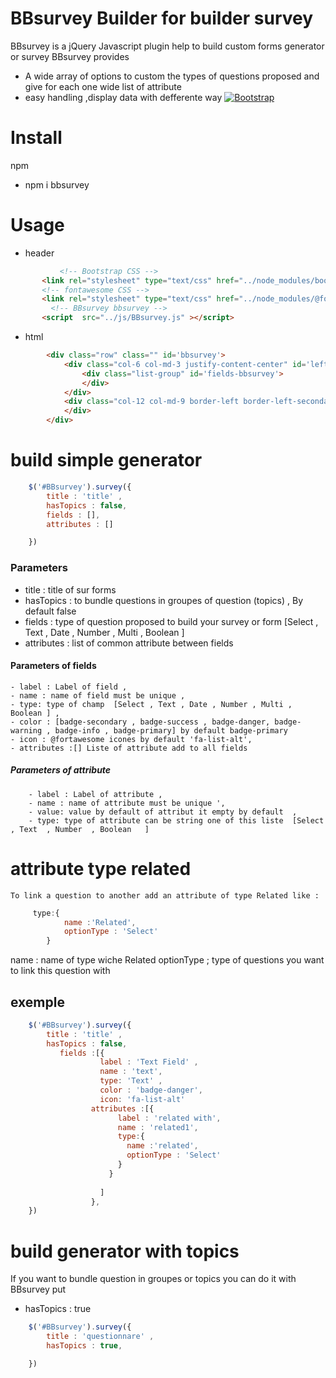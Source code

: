 # BBsurvey Builder for builder survey
BBsurvey is a jQuery Javascript plugin help to build custom forms generator or survey
BBsurvey provides 
- A wide array of options to custom the types of questions proposed and give for each one wide list of attribute 
- easy handling ,display data with defferente way 
 [![Bootstrap]()](https://getbootstrap.com/)

# Install
npm
   - npm i bbsurvey

# Usage
- header 
```html
           <!-- Bootstrap CSS -->
       <link rel="stylesheet" type="text/css" href="../node_modules/bootstrap/dist/css/bootstrap.min.css">
       <!-- fontawesome CSS -->
       <link rel="stylesheet" type="text/css" href="../node_modules/@fortawesome/fontawesome-free/css/all.css">
         <!-- BBsurvey bbsurvey -->
       <script  src="../js/BBsurvey.js" ></script>
```
- html
```html
        <div class="row" class="" id='bbsurvey'>
            <div class="col-6 col-md-3 justify-content-center" id='left-bbsurvey' >
                <div class="list-group" id='fields-bbsurvey'>
                </div>
            </div>
            <div class="col-12 col-md-9 border-left border-left-secondary " id='body-bbsurvey' >
            </div>
        </div>   
```

# build simple generator 
```javascript
    $('#BBsurvey').survey({
        title : 'title' ,
        hasTopics : false,
        fields : [],
        attributes : []

    })    
```
### Parameters 

- title :  title of sur forms 
- hasTopics :    to bundle questions in groupes of question (topics) , By default  false
- fields : type of question proposed to build your survey or form [Select , Text , Date , Number , Multi , Boolean ]
- attributes : list of common attribute between fields
#### Parameters of fields
    - label : Label of field ,
    - name : name of field must be unique ,
    - type: type of champ  [Select , Text , Date , Number , Multi , Boolean ] , 
    - color : [badge-secondary , badge-success , badge-danger, badge-warning , badge-info , badge-primary] by default badge-primary
    - icon : @fortawesome icones by default 'fa-list-alt',
    - attributes :[] Liste of attribute add to all fields
##### Parameters of attribute
        
        - label : Label of attribute ,
        - name : name of attribute must be unique ',
        - value: value by default of attribut it empty by default  , 
        - type: type of attribute can be string one of this liste  [Select , Text  , Number  , Boolean   ]

# attribute type related 
    To link a question to another add an attribute of type Related like :
```javascript
     type:{
            name :'Related',
            optionType : 'Select'
        }   
```   
name : name of type wiche Related 
optionType ; type of questions you want to link this question with


## exemple 
```javascript
    $('#BBsurvey').survey({
        title : 'title' ,
        hasTopics : false,
           fields :[{
                    label : 'Text Field' ,
                    name : 'text',
                    type: 'Text' , 
                    color : 'badge-danger',
                    icon: 'fa-list-alt'
                  attributes :[{
                        label : 'related with', 
                        name : 'related1',
                        type:{
                          name :'related',
                          optionType : 'Select'
                        }
                      }
          
                    ]
                  },
    })    
```
# build  generator with topics 
If you want to bundle question in groupes or topics you can do it with BBsurvey put 
- hasTopics : true

```javascript
    $('#BBsurvey').survey({
        title : 'questionnare' ,
        hasTopics : true,

    })    
```

